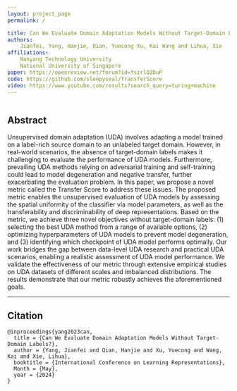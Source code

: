 ```yaml
---
layout: project_page
permalink: /

title: Can We Evaluate Domain Adaptation Models Without Target-Domain Labels?
authors:
    Jianfei, Yang, Hanjie, Qian, Yuecong Xu, Kai Wang and Lihua, Xie
affiliations:
    Nanyang Technology University
    National University of Singapore 
paper: https://openreview.net/forum?id=fszrlQ2DuP
code: https://github.com/sleepyseal/TransferScore
video: https://www.youtube.com/results?search_query=turing+machine
---
```


<div class="columns is-centered has-text-centered">
    <div class="column is-four-fifths">
        <h2>Abstract</h2>
        <div class="content has-text-justified">
Unsupervised domain adaptation (UDA) involves adapting a model trained on a label-rich source domain to an unlabeled target domain. However, in real-world scenarios, the absence of target-domain labels makes it challenging to evaluate the performance of UDA models. Furthermore, prevailing UDA methods relying on adversarial training and self-training could lead to model degeneration and negative transfer, further exacerbating the evaluation problem. In this paper, we propose a novel metric called the Transfer Score to address these issues. The proposed metric enables the unsupervised evaluation of UDA models by assessing the spatial uniformity of the classifier via model parameters, as well as the transferability and discriminability of deep representations. Based on the metric, we achieve three novel objectives without target-domain labels: (1) selecting the best UDA method from a range of available options, (2) optimizing hyperparameters of UDA models to prevent model degeneration, and (3) identifying which checkpoint of UDA model performs optimally. Our work bridges the gap between data-level UDA research and practical UDA scenarios, enabling a realistic assessment of UDA model performance. We validate the effectiveness of our metric through extensive empirical studies on UDA datasets of different scales and imbalanced distributions. The results demonstrate that our metric robustly achieves the aforementioned goals.
        </div>
    </div>
</div>

---

## Citation
```
@inproceedings{yang2023can,
  title = {Can We Evaluate Domain Adaptation Models Without Target-Domain Labels?},
  author = {Yang, Jianfei and Qian, Hanjie and Xu, Yuecong and Wang, Kai and Xie, Lihua},
  booktitle = {International Conference on Learning Representations},
  Month = {May},
  year = {2024}
}
```
